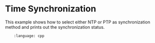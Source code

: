 # Time Synchronization

This example shows how to select either NTP or PTP as synchronization method and prints out the synchronization status.

```.. literalinclude:: main.cpp
    :language: cpp
```
